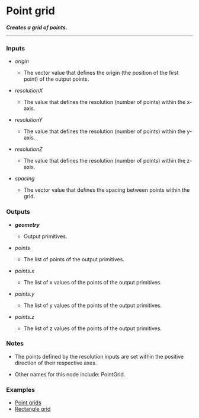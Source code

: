 # Point grid

**_Creates a grid of points._**

---


### Inputs

* _origin_

  * The vector value that defines the origin (the position of the first point) of the output points.

* _resolutionX_

  * The value that defines the resolution (number of points) within the x-axis.

* _resolutionY_

  * The value that defines the resolution (number of points) within the y-axis.

* _resolutionZ_

  * The value that defines the resolution (number of points) within the z-axis.

* _spacing_

  * The vector value that defines the spacing between points within the grid.


### Outputs

* **_geometry_**

  * Output primitives.

* _points_

  * The list of points of the output primitives.

* _points.x_

  * The list of x values of the points of the output primitives.

* _points.y_

  * The list of y values of the points of the output primitives.

* _points.z_

  * The list of z values of the points of the output primitives.


### Notes

* The points defined by the resolution inputs are set within the positive direction of their respective axes.

* Other names for this node include: PointGrid.


### Examples



* <a href="https://creator.trimble.com/graph?assetURI=whp:5866ad6e-2308-4113-b199-d6d875b7a175&version=latest" target="_blank">Point grids</a>
* <a href="https://creator.trimble.com/graph?assetURI=whp:a6e51888-ac0a-41e9-8660-31e752841386&version=latest" target="_blank">Rectangle grid</a>
